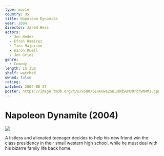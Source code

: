 ```yaml
---
type: movie
country: US
title: Napoleon Dynamite
year: 2004
director: Jared Hess
actors:
  - Jon Heder
  - Efren Ramirez
  - Tina Majorino
  - Aaron Ruell
  - Jon Gries
genre:
  - Comedy
length: 1h 35m
shelf: watched
owned: false
rating:
watched: 2004-08-27
poster: https://image.tmdb.org/t/p/w500/6Iv6Uwa2SBLN0dSGM00rdrwN4MJ.jpg
---
```


# Napoleon Dynamite (2004)

![](https://image.tmdb.org/t/p/w500/6Iv6Uwa2SBLN0dSGM00rdrwN4MJ.jpg)

A listless and alienated teenager decides to help his new friend win the class presidency in their small western high school, while he must deal with his bizarre family life back home.